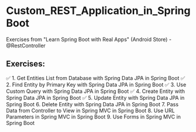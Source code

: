 # Custom_REST_Application_in_SpringBoot
Exercises from "Learn Spring Boot with Real Apps" (Android Store) - @RestController

## Exercises:

✅ 1. Get Entities List from Database with Spring Data JPA in Spring Boot
✅ 2. Find Entity by Primary Key with Spring Data JPA in Spring Boot
✅ 3. Use Custom Query with Spring Data JPA in Spring Boot
✅ 4. Create Entity with Spring Data JPA in Spring Boot
✅ 5. Update Entity with Spring Data JPA in Spring Boot
6. Delete Entity with Spring Data JPA in Spring Boot
7. Pass Data from Controller to View in Spring MVC in Spring Boot
8. Use URL Parameters in Spring MVC in Spring Boot
9. Use Forms in Spring MVC in Spring Boot



